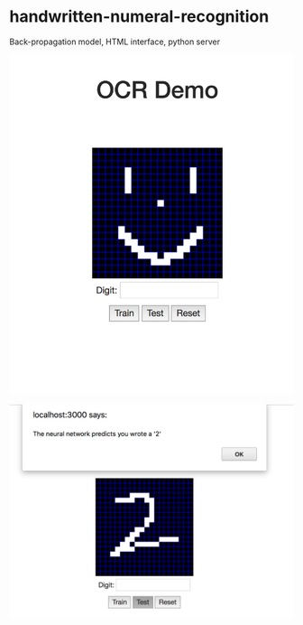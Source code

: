 # handwritten-numeral-recognition
Back-propagation model, HTML interface, python server

![](Screenshot1.png)

![](Screenshot2.png)